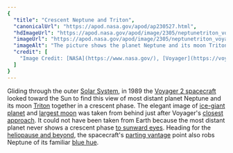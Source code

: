 ```yaml
---
{
  "title": "Crescent Neptune and Triton",
  "canonicalUrl": "https://apod.nasa.gov/apod/ap230527.html",
  "hdImageUrl": "https://apod.nasa.gov/apod/image/2305/neptunetriton_voyager_960.jpg",
  "imageUrl": "https://apod.nasa.gov/apod/image/2305/neptunetriton_voyager_960.jpg",
  "imageAlt": "The picture shows the planet Neptune and its moon Triton, both in crescent phases, as captured by the passing Voyager 2 spacecraft in 1989. Please see the explanation for more detailed information.",
  "credit": [
    "Image Credit: [NASA](https://www.nasa.gov/), [Voyager](https://voyager.jpl.nasa.gov/) 2"
  ]
}
---
```


Gliding through the outer [Solar System](https://solarsystem.nasa.gov/solar-system/our-solar-system/overview/), in 1989 the [Voyager 2 spacecraft](https://www.jpl.nasa.gov/missions/voyager-2) looked toward the Sun to find this view of most distant planet Neptune and its moon [Triton](https://apod.nasa.gov/apod/ap070304.html) together in a crescent phase. The elegant image of [ice-giant planet](https://solarsystem.nasa.gov/planets/neptune/in-depth/) and [largest moon](https://en.wikipedia.org/wiki/Triton_(moon)) was taken from behind just after Voyager's [closest approach](https://apod.nasa.gov/apod/ap140826.html). It could not have been taken from Earth because the most distant planet never shows a crescent phase [to sunward eyes](https://apod.nasa.gov/apod/ap220923.html). Heading for the [heliopause and beyond](https://www.jpl.nasa.gov/news/voyager-2-illuminates-boundary-of-interstellar-space), the spacecraft's [parting vantage](https://photojournal.jpl.nasa.gov/catalog/PIA02247) point also robs Neptune of its familiar [blue hue](https://apod.nasa.gov/apod/ap150215.html).
